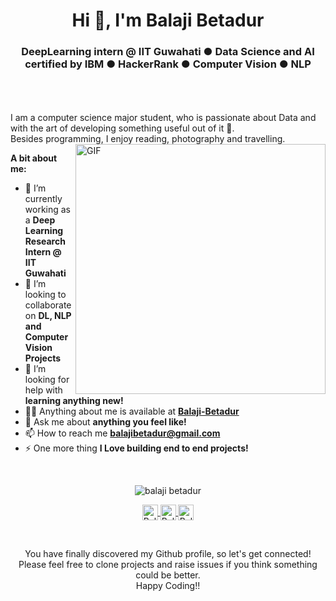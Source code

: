 <h1 align="center">Hi 👋, I'm Balaji Betadur</h1>
<h3 align="center">DeepLearning intern @ IIT Guwahati ● Data Science and AI certified by IBM ● HackerRank ● Computer Vision ● NLP</h3>

<br />
<br />
<br />
I am a computer science major student, who is passionate about Data and with the art of developing something useful out of it 🚀.
<br/>
Besides programming, I enjoy reading, photography and travelling.
<br>
<img align="right" alt="GIF" src="https://media.giphy.com/media/L8K62iTDkzGX6/giphy.gif" width="400px" />
  
**A bit about me:**

- 🔭 I’m currently working as a **Deep Learning Research Intern @ IIT Guwahati**
- 👯 I’m looking to collaborate on **DL, NLP and Computer Vision Projects**
- 🤔 I’m looking for help with **learning anything new!**
- 👨‍💻 Anything about me is available at **[Balaji-Betadur](https://www.linkedin.com/in/balaji-betadur/)**
- 💬 Ask me about **anything you feel like!**
- 📫 How to reach me **balajibetadur@gmail.com**
- ⚡ One more thing **I Love building end to end projects!**

<br>
<p align="center">
<img src="https://github-readme-stats.vercel.app/api?username=balajibetadur&show_icons=true" alt="balaji betadur"/>
</p>

<p align="center">
<a href="https://www.linkedin.com/in/balaji-betadur">	
  <img align="center" alt="Balaji Betadur | LinkdeIn" width="25px" height="25" src="https://cdn.jsdelivr.net/npm/simple-icons@v3/icons/linkedin.svg" />	
</a>	

<a href="mailto:balajibetadur@gmail.com">	
  <img align="center" alt="Balaji Betadur | Twitter" width="25px" height="25" src="https://cdn.jsdelivr.net/npm/simple-icons@v3/icons/gmail.svg" />	
</a>	
<a href="https://www.hackerrank.com/balajibetadur">	
  <img align="center" alt="Balaji Betadur | Instagram" width="25px" height="25" src="https://cdn.jsdelivr.net/npm/simple-icons@v3/icons/hackerrank.svg" />	
</a>
</p>
<br>

<p align="center">
You have finally discovered my Github profile, so let's get connected!
<br/>
Please feel free to clone projects and raise issues if you think something could be better.
<br/>
Happy Coding!!
</p>
